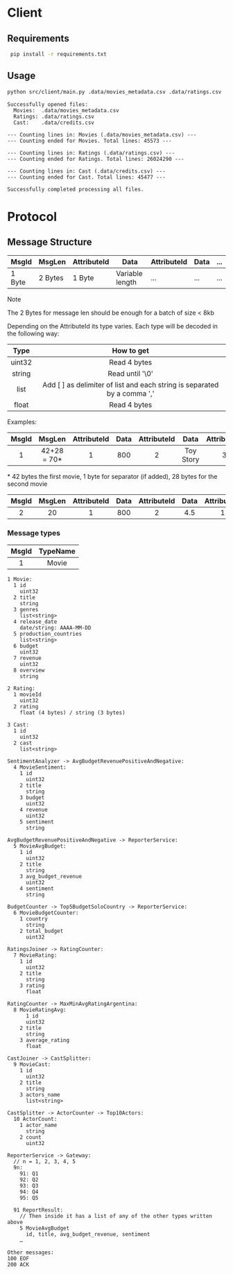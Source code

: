 # Client

## Requirements

```bash
 pip install -r requirements.txt
```

## Usage

```bash
python src/client/main.py .data/movies_metadata.csv .data/ratings.csv .data/credits.csv
```

```
Successfully opened files:
  Movies:  .data/movies_metadata.csv
  Ratings: .data/ratings.csv
  Cast:    .data/credits.csv

--- Counting lines in: Movies (.data/movies_metadata.csv) ---
--- Counting ended for Movies. Total lines: 45573 ---

--- Counting lines in: Ratings (.data/ratings.csv) ---
--- Counting ended for Ratings. Total lines: 26024290 ---

--- Counting lines in: Cast (.data/credits.csv) ---
--- Counting ended for Cast. Total lines: 45477 ---

Successfully completed processing all files.
```

# Protocol

## Message Structure

| MsgId  | MsgLen  | AttributeId | Data            | AttributeId | Data | ... |
| ------ | ------- | ----------- | --------------- | ----------- | ---- | --- |
| 1 Byte | 2 Bytes | 1 Byte      | Variable length | ...         | ...  | ... |

> [!Note]
> The 2 Bytes for message len should be enough for a batch of size < 8kb

Depending on the AttributeId its type varies. Each type will be decoded in the following way:

|     Type     |                                 How to get                                 |
| :----------: | :------------------------------------------------------------------------: |
|    uint32    |                                Read 4 bytes                                |
|    string    |                              Read until '\0'                               |
| list<string> | Add \[ \] as delimiter of list and each string is separated by a comma ',' |
|    float     |                                Read 4 bytes                                |

Examples:

| MsgId |    MsgLen    | AttributeId | Data | AttributeId |   Data    | AttributeId |       Data        | AttributeId |    Data    | AttributeId | Data | AttributeId |     Data     | AttributeId |   Data    | AttributeId |    Data    |
| :---: | :----------: | :---------: | :--: | :---------: | :-------: | :---------: | :---------------: | :---------: | :--------: | :---------: | :--: | :---------: | :----------: | :---------: | :-------: | :---------: | :--------: |
|   1   | 42+28 = 70\* |      1      | 800  |      2      | Toy Story |      3      | \[comedy,family\] |      4      | 1995-10-30 |      1      | 999  |      2      | Random movie |      3      | \[drama\] |      4      | 2000-10-30 |

\* 42 bytes the first movie, 1 byte for separator (if added), 28 bytes for the second movie

| MsgId | MsgLen | AttributeId | Data | AttributeId | Data | AttributeId | Data | AttributeId | Data |
| :---: | :----: | :---------: | :--: | :---------: | :--: | :---------: | :--: | :---------: | :--: |
|   2   |   20   |      1      | 800  |      2      | 4.5  |      1      | 999  |      2      | 3.0  |

### Message types

| MsgId | TypeName |
| :---: | :------: |
|   1   |  Movie   |

```
1 Movie:
  1 id
    uint32
  2 title
    string
  3 genres
    list<string>
  4 release_date
    date/string: AAAA-MM-DD
  5 production_countries
    list<string>
  6 budget
    uint32
  7 revenue
    uint32
  8 overview
    string

2 Rating:
  1 movieId
    uint32
  2 rating
    float (4 bytes) / string (3 bytes)

3 Cast:
  1 id
    uint32
  2 cast
    list<string>

SentimentAnalyzer -> AvgBudgetRevenuePositiveAndNegative:
  4 MovieSentiment:
    1 id
      uint32
    2 title
      string
    3 budget
      uint32
    4 revenue
      uint32
    5 sentiment
      string

AvgBudgetRevenuePositiveAndNegative -> ReporterService:
  5 MovieAvgBudget:
    1 id
      uint32
    2 title
      string
    3 avg_budget_revenue
      uint32
    4 sentiment
      string

BudgetCounter -> Top5BudgetSoloCountry -> ReporterService:
  6 MovieBudgetCounter:
    1 country
      string
    2 total_budget
      uint32

RatingsJoiner -> RatingCounter:
  7 MovieRating:
    1 id
      uint32
    2 title
      string
    3 rating
      float

RatingCounter -> MaxMinAvgRatingArgentina:
  8 MovieRatingAvg:
	  1 id
      uint32
    2 title
      string
    3 average_rating
      float

CastJoiner -> CastSplitter:
  9 MovieCast:
    1 id
      uint32
    2 title
      string
    3 actors_name
      list<string>

CastSplitter -> ActorCounter -> Top10Actors:
  10 ActorCount:
    1 actor_name
      string
    2 count
      uint32

ReporterService -> Gateway:
  // n = 1, 2, 3, 4, 5
  9n:
    91: Q1
    92: Q2
    93: Q3
    94: Q4
    95: Q5

  91 ReportResult:
    // Then inside it has a list of any of the other types written above
    5 MovieAvgBudget
      id, title, avg_budget_revenue, sentiment
    …

Other messages:
100 EOF
200 ACK

```

